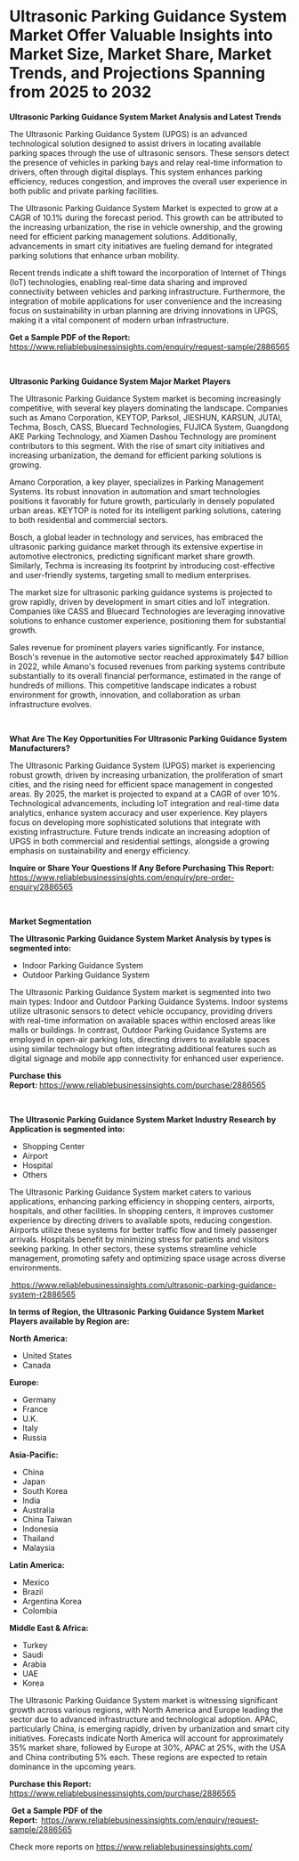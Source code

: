 <p><h1>Ultrasonic Parking Guidance System Market Offer Valuable Insights into Market Size, Market Share, Market Trends, and Projections Spanning from 2025 to 2032</h1></p><p><strong>Ultrasonic Parking Guidance System Market Analysis and Latest Trends</strong></p>
<p><p>The Ultrasonic Parking Guidance System (UPGS) is an advanced technological solution designed to assist drivers in locating available parking spaces through the use of ultrasonic sensors. These sensors detect the presence of vehicles in parking bays and relay real-time information to drivers, often through digital displays. This system enhances parking efficiency, reduces congestion, and improves the overall user experience in both public and private parking facilities.</p><p>The Ultrasonic Parking Guidance System Market is expected to grow at a CAGR of 10.1% during the forecast period. This growth can be attributed to the increasing urbanization, the rise in vehicle ownership, and the growing need for efficient parking management solutions. Additionally, advancements in smart city initiatives are fueling demand for integrated parking solutions that enhance urban mobility. </p><p>Recent trends indicate a shift toward the incorporation of Internet of Things (IoT) technologies, enabling real-time data sharing and improved connectivity between vehicles and parking infrastructure. Furthermore, the integration of mobile applications for user convenience and the increasing focus on sustainability in urban planning are driving innovations in UPGS, making it a vital component of modern urban infrastructure.</p></p>
<p><strong>Get a Sample PDF of the Report:&nbsp;</strong> <a href="https://www.reliablebusinessinsights.com/enquiry/request-sample/2886565?utm_campaign=2319&utm_medium=2&utm_source=Github&utm_content=ia&utm_term=13032025&utm_id=ultrasonic-parking-guidance-system">https://www.reliablebusinessinsights.com/enquiry/request-sample/2886565</a></p>
<p>&nbsp;</p>
<p><strong>Ultrasonic Parking Guidance System Major Market Players</strong></p>
<p><p>The Ultrasonic Parking Guidance System market is becoming increasingly competitive, with several key players dominating the landscape. Companies such as Amano Corporation, KEYTOP, Parksol, JIESHUN, KARSUN, JUTAI, Techma, Bosch, CASS, Bluecard Technologies, FUJICA System, Guangdong AKE Parking Technology, and Xiamen Dashou Technology are prominent contributors to this segment. With the rise of smart city initiatives and increasing urbanization, the demand for efficient parking solutions is growing.</p><p>Amano Corporation, a key player, specializes in Parking Management Systems. Its robust innovation in automation and smart technologies positions it favorably for future growth, particularly in densely populated urban areas. KEYTOP is noted for its intelligent parking solutions, catering to both residential and commercial sectors.</p><p>Bosch, a global leader in technology and services, has embraced the ultrasonic parking guidance market through its extensive expertise in automotive electronics, predicting significant market share growth. Similarly, Techma is increasing its footprint by introducing cost-effective and user-friendly systems, targeting small to medium enterprises.</p><p>The market size for ultrasonic parking guidance systems is projected to grow rapidly, driven by development in smart cities and IoT integration. Companies like CASS and Bluecard Technologies are leveraging innovative solutions to enhance customer experience, positioning them for substantial growth.</p><p>Sales revenue for prominent players varies significantly. For instance, Bosch's revenue in the automotive sector reached approximately $47 billion in 2022, while Amano's focused revenues from parking systems contribute substantially to its overall financial performance, estimated in the range of hundreds of millions. This competitive landscape indicates a robust environment for growth, innovation, and collaboration as urban infrastructure evolves.</p></p>
<p>&nbsp;</p>
<p><strong>What Are The Key Opportunities For Ultrasonic Parking Guidance System Manufacturers?</strong></p>
<p><p>The Ultrasonic Parking Guidance System (UPGS) market is experiencing robust growth, driven by increasing urbanization, the proliferation of smart cities, and the rising need for efficient space management in congested areas. By 2025, the market is projected to expand at a CAGR of over 10%. Technological advancements, including IoT integration and real-time data analytics, enhance system accuracy and user experience. Key players focus on developing more sophisticated solutions that integrate with existing infrastructure. Future trends indicate an increasing adoption of UPGS in both commercial and residential settings, alongside a growing emphasis on sustainability and energy efficiency.</p></p>
<p><strong>Inquire or Share Your Questions If Any Before Purchasing This Report:</strong> <a href="https://www.reliablebusinessinsights.com/enquiry/pre-order-enquiry/2886565?utm_campaign=2319&utm_medium=2&utm_source=Github&utm_content=ia&utm_term=13032025&utm_id=ultrasonic-parking-guidance-system">https://www.reliablebusinessinsights.com/enquiry/pre-order-enquiry/2886565</a></p>
<p>&nbsp;</p>
<p><strong>Market Segmentation</strong></p>
<p><strong>The Ultrasonic Parking Guidance System Market Analysis by types is segmented into:</strong></p>
<p><ul><li>Indoor Parking Guidance System</li><li>Outdoor Parking Guidance System</li></ul></p>
<p><p>The Ultrasonic Parking Guidance System market is segmented into two main types: Indoor and Outdoor Parking Guidance Systems. Indoor systems utilize ultrasonic sensors to detect vehicle occupancy, providing drivers with real-time information on available spaces within enclosed areas like malls or buildings. In contrast, Outdoor Parking Guidance Systems are employed in open-air parking lots, directing drivers to available spaces using similar technology but often integrating additional features such as digital signage and mobile app connectivity for enhanced user experience.</p></p>
<p><strong>Purchase this Report:&nbsp;</strong><a href="https://www.reliablebusinessinsights.com/purchase/2886565?utm_campaign=2319&utm_medium=2&utm_source=Github&utm_content=ia&utm_term=13032025&utm_id=ultrasonic-parking-guidance-system">https://www.reliablebusinessinsights.com/purchase/2886565</a></p>
<p>&nbsp;</p>
<p><strong>The Ultrasonic Parking Guidance System Market Industry Research by Application is segmented into:</strong></p>
<p><ul><li>Shopping Center</li><li>Airport</li><li>Hospital</li><li>Others</li></ul></p>
<p><p>The Ultrasonic Parking Guidance System market caters to various applications, enhancing parking efficiency in shopping centers, airports, hospitals, and other facilities. In shopping centers, it improves customer experience by directing drivers to available spots, reducing congestion. Airports utilize these systems for better traffic flow and timely passenger arrivals. Hospitals benefit by minimizing stress for patients and visitors seeking parking. In other sectors, these systems streamline vehicle management, promoting safety and optimizing space usage across diverse environments.</p></p>
<p><a href="https://www.reliablebusinessinsights.com/ultrasonic-parking-guidance-system-r2886565?utm_campaign=2319&utm_medium=2&utm_source=Github&utm_content=ia&utm_term=13032025&utm_id=ultrasonic-parking-guidance-system">&nbsp;https://www.reliablebusinessinsights.com/ultrasonic-parking-guidance-system-r2886565</a></p>
<p><strong>In terms of Region, the Ultrasonic Parking Guidance System Market Players available by Region are:</strong></p>
<p>
    <p> <strong> North America: </strong>
        <ul>
            <li>United States</li>
            <li>Canada</li>
        </ul>
        </p> 
    <p> <strong> Europe: </strong>
        <ul>
            <li>Germany</li>
            <li>France</li>
            <li>U.K.</li>
            <li>Italy</li>
            <li>Russia</li>
        </ul>
        </p> 
    <p> <strong> Asia-Pacific: </strong>
        <ul>
            <li>China</li>
            <li>Japan</li>
            <li>South Korea</li>
            <li>India</li>
            <li>Australia</li>
            <li>China Taiwan</li>
            <li>Indonesia</li>
            <li>Thailand</li>
            <li>Malaysia</li>
        </ul>
        </p> 
    <p> <strong> Latin America: </strong>
        <ul>
            <li>Mexico</li>
            <li>Brazil</li>
            <li>Argentina Korea</li>
            <li>Colombia</li>
        </ul>
        </p> 
    <p> <strong> Middle East & Africa: </strong>
        <ul>
            <li>Turkey</li>
            <li>Saudi</li>
            <li>Arabia</li>
            <li>UAE</li>
            <li>Korea</li>
        </ul>
    </p>
    </p>
<p><p>The Ultrasonic Parking Guidance System market is witnessing significant growth across various regions, with North America and Europe leading the sector due to advanced infrastructure and technological adoption. APAC, particularly China, is emerging rapidly, driven by urbanization and smart city initiatives. Forecasts indicate North America will account for approximately 35% market share, followed by Europe at 30%, APAC at 25%, with the USA and China contributing 5% each. These regions are expected to retain dominance in the upcoming years.</p></p>
<p><strong>Purchase this Report: </strong><a href="https://www.reliablebusinessinsights.com/purchase/2886565?utm_campaign=2319&utm_medium=2&utm_source=Github&utm_content=ia&utm_term=13032025&utm_id=ultrasonic-parking-guidance-system">https://www.reliablebusinessinsights.com/purchase/2886565</a></p>
<p>&nbsp;<strong>Get a Sample PDF of the Report:&nbsp;&nbsp;</strong><a href="https://www.reliablebusinessinsights.com/enquiry/request-sample/2886565?utm_campaign=2319&utm_medium=2&utm_source=Github&utm_content=ia&utm_term=13032025&utm_id=ultrasonic-parking-guidance-system">https://www.reliablebusinessinsights.com/enquiry/request-sample/2886565</a></p>
<p><strong></strong></p>
<p>Check more reports on <a href="https://www.reliablebusinessinsights.com/?utm_campaign=2319&utm_medium=2&utm_source=Github&utm_content=ia&utm_term=13032025&utm_id=ultrasonic-parking-guidance-system">https://www.reliablebusinessinsights.com/</a></p>